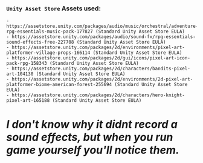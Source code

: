 ### `Unity Asset Store` Assets used:
    - https://assetstore.unity.com/packages/audio/music/orchestral/adventure-rpg-essentials-music-pack-177827 (Standard Unity Asset Store EULA)
    - https://assetstore.unity.com/packages/audio/sound-fx/rpg-essentials-sound-effects-free-227708 (Standard Unity Asset Store EULA)
    - https://assetstore.unity.com/packages/2d/environments/pixel-art-platformer-village-props-166114 (Standard Unity Asset Store EULA)
    - https://assetstore.unity.com/packages/2d/gui/icons/pixel-art-icon-pack-rpg-158343 (Standard Unity Asset Store EULA)
    - https://assetstore.unity.com/packages/2d/characters/bandits-pixel-art-104130 (Standard Unity Asset Store EULA)
    - https://assetstore.unity.com/packages/2d/environments/2d-pixel-art-platformer-biome-american-forest-255694 (Standard Unity Asset Store EULA)
    - https://assetstore.unity.com/packages/2d/characters/hero-knight-pixel-art-165188 (Standard Unity Asset Store EULA)

# ***I don't know why it didnt record a sound effects, but when you run game yourself you'll notice them.***